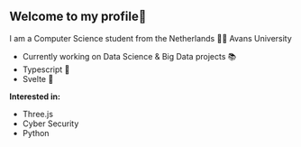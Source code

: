 
Welcome to my profile👋
-
I am a Computer Science student from the Netherlands 👨‍🎓
Avans University

- Currently working on Data Science & Big Data projects 📚
- Typescript 💙
- Svelte 🧡


**Interested in:** 
- Three.js
- Cyber Security 
- Python



